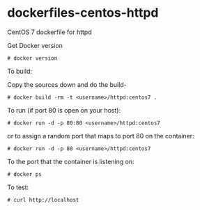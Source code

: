 dockerfiles-centos-httpd
========================

CentOS 7 dockerfile for httpd

Get Docker version

```
# docker version
```

To build:

Copy the sources down and do the build-

```
# docker build -rm -t <username>/httpd:centos7 .
```

To run (if port 80 is open on your host):

```
# docker run -d -p 80:80 <username>/httpd:centos7
```

or to assign a random port that maps to port 80 on the container:

```
# docker run -d -p 80 <username>/httpd:centos7
```

To the port that the container is listening on:

```
# docker ps
```

To test:

```
# curl http://localhost
```
